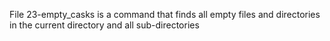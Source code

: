 File 23-empty_casks is a command that finds all empty files and directories in the current directory and all sub-directories
